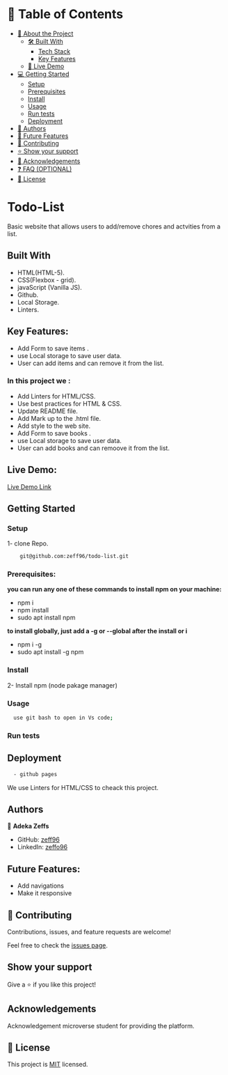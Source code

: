 # 📗 Table of Contents

- [📖 About the Project](#about-project)
  - [🛠 Built With](#built-with)
    - [Tech Stack](#tech-stack)
    - [Key Features](#key-features)
  - [🚀 Live Demo](#live-demo)
- [💻 Getting Started](#getting-started)
  - [Setup](#setup)
  - [Prerequisites](#prerequisites)
  - [Install](#install)
  - [Usage](#usage)
  - [Run tests](#run-tests)
  - [Deployment](#triangular_flag_on_post-deployment)
- [👥 Authors](#authors)
- [🔭 Future Features](#future-features)
- [🤝 Contributing](#contributing)
- [⭐️ Show your support](#support)
- [🙏 Acknowledgements](#acknowledgements)
- [❓ FAQ (OPTIONAL)](#faq)
- [📝 License](#license)

# Todo-List
Basic website that allows users to add/remove chores and actvities from a list. 

 ## Built With

- HTML(HTML-5).
- CSS(Flexbox - grid).
- javaScript (Vanilla JS).
- Github.
- Local Storage.
- Linters.

## Key Features:
- Add Form to save items .
- use Local storage to save user data.
- User can add items and can remove it from the list.

### In this project we :
- Add Linters for HTML/CSS.
- Use best practices for HTML & CSS.
- Update README file.
- Add Mark up to the .html file.
- Add style to the web site.
- Add Form to save books .
- use Local storage to save user data.
- User can add books and can remoove it from the list.

## Live Demo:

[Live Demo Link](https://zeff96.github.io/todo-list/)


## Getting Started

### Setup
1- clone Repo.
```sh
    git@github.com:zeff96/todo-list.git
```

### Prerequisites:
**you can run any one of these commands to install npm on your machine:**
- npm i
- npm install
- sudo apt install npm

 **to install globally, just add a -g or --global after the install or i**
- npm i -g
- sudo apt install -g npm

### Install 
2- Install npm (node pakage manager)

### Usage
  ```sh
    use git bash to open in Vs code;
  ```  

### Run tests

## Deployment 

  ```sh
    - github pages
  ```

We use Linters for HTML/CSS to cheack this project.

## Authors

👤 **Adeka Zeffs**

- GitHub: [zeff96](https://github.com/zeff96)
- LinkedIn: [zeffo96](https://www.linkedin.com/in/zeff-adeka-28060820a/)

## Future Features:
- Add navigations 
- Make it responsive 

## 🤝 Contributing

Contributions, issues, and feature requests are welcome!

Feel free to check the [issues page](https://github.com/zeff96/todo-list/issues).

## Show your support

Give a ⭐️ if you like this project!

## Acknowledgements
Acknowledgement microverse student for providing the platform.

## 📝 License

This project is [MIT](./MIT.md) licensed.
